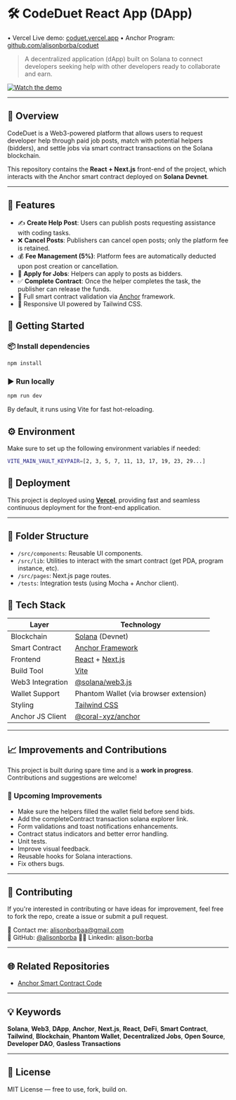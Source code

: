 # 🛠️ CodeDuet React App (DApp)

• Vercel Live demo: [coduet.vercel.app](https://coduet.vercel.app/)
• Anchor Program: [github.com/alisonborba/coduet](https://github.com/alisonborba/coduet)

> A decentralized application (dApp) built on Solana to connect developers seeking help with other developers ready to collaborate and earn.

[![Watch the demo](https://cdn.loom.com/sessions/thumbnails/ed79f09fc67648f983b47498ae12c987-45a003ce9fd4c10c-full-play.gif)](https://www.loom.com/share/ed79f09fc67648f983b47498ae12c987?t=116&sid=563115b6-c55f-4466-8e04-69cb992cb07b)

---

## 📌 Overview

CodeDuet is a Web3-powered platform that allows users to request developer help through paid job posts, match with potential helpers (bidders), and settle jobs via smart contract transactions on the Solana blockchain.

This repository contains the **React + Next.js** front-end of the project, which interacts with the Anchor smart contract deployed on **Solana Devnet**.

---

## 🚀 Features

- ✍️ **Create Help Post**: Users can publish posts requesting assistance with coding tasks.
- ❌ **Cancel Posts**: Publishers can cancel open posts; only the platform fee is retained.
- 💰 **Fee Management (5%)**: Platform fees are automatically deducted upon post creation or cancellation.
- 📩 **Apply for Jobs**: Helpers can apply to posts as bidders.
- ✅ **Complete Contract**: Once the helper completes the task, the publisher can release the funds.
- 🔐 Full smart contract validation via [Anchor](https://project-serum.github.io/anchor/) framework.
- 🎨 Responsive UI powered by Tailwind CSS.


## 🧪 Getting Started

### 📦 Install dependencies
```bash
npm install
```

### ▶️ Run locally
```bash
npm run dev
```
By default, it runs using Vite for fast hot-reloading.

## ⚙️ Environment

Make sure to set up the following environment variables if needed:

```bash
VITE_MAIN_VAULT_KEYPAIR=[2, 3, 5, 7, 11, 13, 17, 19, 23, 29...]
```

## 🚀 Deployment

This project is deployed using [**Vercel**](https://vercel.com), providing fast and seamless continuous deployment for the front-end application.

---


## 📂 Folder Structure

- `/src/components`: Reusable UI components.
- `/src/lib`: Utilities to interact with the smart contract (get PDA, program instance, etc).
- `/src/pages`: Next.js page routes.
- `/tests`: Integration tests (using Mocha + Anchor client).

## 🧰 Tech Stack

| Layer              | Technology                                                                 |
|-------------------|----------------------------------------------------------------------------|
| Blockchain         | [Solana](https://solana.com/) (Devnet)                                     |
| Smart Contract     | [Anchor Framework](https://github.com/coral-xyz/anchor)                    |
| Frontend           | [React](https://reactjs.org/) + [Next.js](https://nextjs.org/)             |
| Build Tool         | [Vite](https://vitejs.dev/)                                                 |
| Web3 Integration   | [@solana/web3.js](https://github.com/solana-labs/solana-web3.js)           |
| Wallet Support     | Phantom Wallet (via browser extension)                                     |
| Styling            | [Tailwind CSS](https://tailwindcss.com/)                                   |
| Anchor JS Client   | [@coral-xyz/anchor](https://github.com/coral-xyz/anchor/tree/master/ts)    |

---

## 📈 Improvements and Contributions

This project is built during spare time and is a **work in progress**. Contributions and suggestions are welcome!

### 🔧 Upcoming Improvements

- Make sure the helpers filled the wallet field before send bids.
- Add the completeContract transaction solana explorer link.
- Form validations and toast notifications enhancements.
- Contract status indicators and better error handling.
- Unit tests.
- Improve visual feedback.
- Reusable hooks for Solana interactions.
- Fix others bugs.

---

## 🤝 Contributing

If you're interested in contributing or have ideas for improvement, feel free to fork the repo, create a issue or submit a pull request.

📧 Contact me: [alisonborbaa@gmail.com](mailto:alisonborbaa@gmail.com)  
🔗 GitHub: [@alisonborba](https://github.com/alisonborba)
👨‍💼 Linkedin: [alison-borba](https://www.linkedin.com/in/alison-borba/)

---

## 🌐 Related Repositories

- [Anchor Smart Contract Code](https://github.com/alisonborba/coduet)

---

## 💡 Keywords

**Solana**, **Web3**, **DApp**, **Anchor**, **Next.js**, **React**, **DeFi**, **Smart Contract**,  
**Tailwind**, **Blockchain**, **Phantom Wallet**, **Decentralized Jobs**, **Open Source**,  
**Developer DAO**, **Gasless Transactions**

---

## 📜 License

MIT License — free to use, fork, build on.
